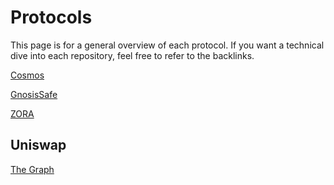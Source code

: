 # Protocols

This page is for a general overview of each protocol. If you want a technical dive into each repository, feel free to refer to the backlinks.

[Cosmos](Cosmos.md)

[GnosisSafe](GnosisSafe.md)

[ZORA](ZORA.md)

## Uniswap

[The Graph](The%20Graph.md)